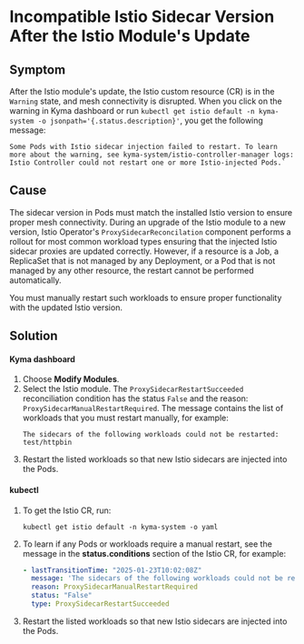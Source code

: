<!-- open-source-only -->
# Incompatible Istio Sidecar Version After the Istio Module's Update
## Symptom

After the Istio module's update, the Istio custom resource (CR) is in the `Warning` state, and mesh connectivity is disrupted. When you click on the warning in Kyma dashboard or run `kubectl get istio default -n kyma-system -o jsonpath='{.status.description}'`, you get the following message: 

```
Some Pods with Istio sidecar injection failed to restart. To learn more about the warning, see kyma-system/istio-controller-manager logs: Istio Controller could not restart one or more Istio-injected Pods.`
```

## Cause

The sidecar version in Pods must match the installed Istio version to ensure proper mesh connectivity. During an upgrade of the Istio module to a new version, Istio Operator's `ProxySidecarReconcilation` component performs a rollout for most common workload types ensuring that the injected Istio sidecar proxies are updated correctly.
However, if a resource is a Job, a ReplicaSet that is not managed by any Deployment, or a Pod that is not managed by any other resource, the restart cannot be performed automatically.

You must manually restart such workloads to ensure proper functionality with the updated Istio version.

## Solution

<!-- tabs:start -->

#### Kyma dashboard

1. Choose **Modify Modules**.
2. Select the Istio module.
   The `ProxySidecarRestartSucceeded` reconciliation condition has the status `False` and the reason: `ProxySidecarManualRestartRequired`. The message contains the list of workloads that you must restart manually, for example:
   ```
   The sidecars of the following workloads could not be restarted: test/httpbin
   ```
3. Restart the listed workloads so that new Istio sidecars are injected into the Pods.

#### kubectl

1. To get the Istio CR, run:
   ```
   kubectl get istio default -n kyma-system -o yaml
   ```

2. To learn if any Pods or workloads require a manual restart, see the message in the **status.conditions** section of the Istio CR, for example:
   ```yaml
   - lastTransitionTime: "2025-01-23T10:02:08Z"
     message: 'The sidecars of the following workloads could not be restarted: test/httpbin'
     reason: ProxySidecarManualRestartRequired
     status: "False"
     type: ProxySidecarRestartSucceeded
   ```
3. Restart the listed workloads so that new Istio sidecars are injected into the Pods.

<!-- tabs:end -->
